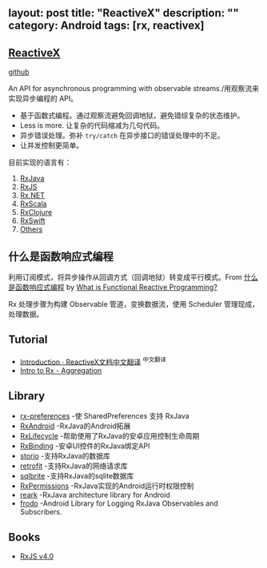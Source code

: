layout: post
title: "ReactiveX"
description: ""
category: Android
tags: [rx, reactivex]
---

## [ReactiveX](http://reactivex.io/)

[github](https://github.com/ReactiveX)

An API for asynchronous programming with observable streams./用观察流来实现异步编程的 API。

- 基于函数式编程。通过观察流避免回调地狱，避免错综复杂的状态维护。
- Less is more. 让复杂的代码缩减为几句代码。
- 异步错误处理。弥补 `try/catch` 在异步接口的错误处理中的不足。
- 让并发控制更简单。

目前实现的语言有：

1.  [RxJava](https://github.com/ReactiveX/RxJava)
2.  [RxJS](https://github.com/Reactive-Extensions/RxJS)
3.  [Rx.NET](https://github.com/Reactive-Extensions/Rx.NET)
4.  [RxScala](http://reactivex.io/rxscala)
5.  [RxClojure](https://github.com/ReactiveX/RxClojure)
6.  [RxSwift](https://github.com/ReactiveX/RxSwift)
7.  [Others](http://reactivex.io/languages.html)

## 什么是函数响应式编程

利用订阅模式，将异步操作从回调方式（回调地狱）转变成平行模式。From [什么是函数响应式编程](https://asce1885.gitbooks.io/android-rd-senior-advanced/content/#) by [What is Functional Reactive Programming?](https://www.bignerdranch.com/blog/what-is-functional-reactive-programming/)

Rx 处理步骤为构建 Observable 管道，变换数据流，使用 Scheduler 管理现成，处理数据。

## Tutorial

- [Introduction · ReactiveX文档中文翻译](https://mcxiaoke.gitbooks.io/rxdocs/content/) <sup>中文翻译</sup>
- [Intro to Rx - Aggregation](http://www.introtorx.com/content/v1.0.10621.0/07_Aggregation.html)

## Library

* [rx-preferences](https://github.com/f2prateek/rx-preferences) -使 SharedPreferences 支持 RxJava
* [RxAndroid](https://github.com/ReactiveX/RxAndroid) -RxJava的Android拓展
* [RxLifecycle](https://github.com/trello/RxLifecycle) -帮助使用了RxJava的安卓应用控制生命周期
* [RxBinding](https://github.com/JakeWharton/RxBinding) -安卓UI控件的RxJava绑定API
* [storio](https://github.com/pushtorefresh/storio) -支持RxJava的数据库
* [retrofit](https://github.com/square/retrofit) -支持RxJava的网络请求库
* [sqlbrite](https://github.com/square/sqlbrite) -支持RxJava的sqlite数据库
* [RxPermissions](https://github.com/tbruyelle/RxPermissions) -RxJava实现的Android运行时权限控制
* [reark](https://github.com/reark/reark) -RxJava architecture library for Android
* [frodo](https://github.com/android10/frodo) -Android Library for Logging RxJava Observables and Subscribers.

## Books

- [RxJS v4.0](https://xgrommx.github.io/rx-book/index.html)